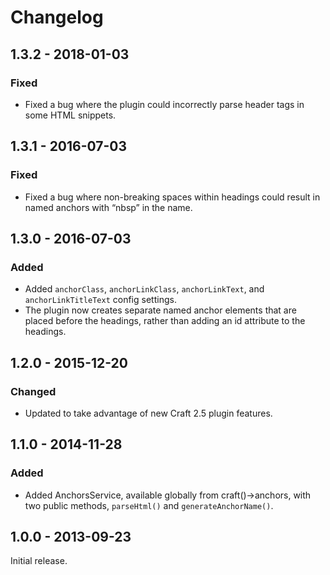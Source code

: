 Changelog
=========

## 1.3.2 - 2018-01-03

### Fixed
- Fixed a bug where the plugin could incorrectly parse header tags in some HTML snippets.

## 1.3.1 - 2016-07-03

### Fixed
- Fixed a bug where non-breaking spaces within headings could result in named anchors with “nbsp” in the name.

## 1.3.0 - 2016-07-03

### Added
- Added `anchorClass`, `anchorLinkClass`, `anchorLinkText`, and `anchorLinkTitleText` config settings.
- The plugin now creates separate named anchor elements that are placed before the headings, rather than adding an id attribute to the headings.

## 1.2.0 - 2015-12-20

### Changed
- Updated to take advantage of new Craft 2.5 plugin features.

## 1.1.0 - 2014-11-28

### Added
- Added AnchorsService, available globally from craft()->anchors, with two public methods, `parseHtml()` and  `generateAnchorName()`.

## 1.0.0 - 2013-09-23

Initial release.
